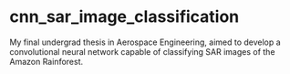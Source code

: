# cnn_sar_image_classification
My final undergrad thesis in Aerospace Engineering, aimed to develop a convolutional neural network capable of classifying SAR images of the Amazon Rainforest.
